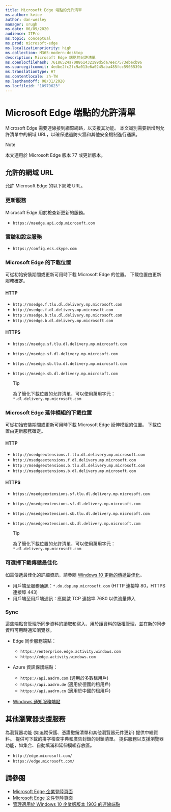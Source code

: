 ```yaml
---
title: Microsoft Edge 端點的允許清單
ms.author: kvice
author: dan-wesley
manager: srugh
ms.date: 06/09/2020
audience: ITPro
ms.topic: conceptual
ms.prod: microsoft-edge
ms.localizationpriority: high
ms.collection: M365-modern-desktop
description: Microsoft Edge 端點的允許清單
ms.openlocfilehash: 76186524a708861432199d5da7eec7573ebecb96
ms.sourcegitcommit: 4edbe2fc2fc9a013e6a0245aba485fcc5905539b
ms.translationtype: HT
ms.contentlocale: zh-TW
ms.lasthandoff: 08/31/2020
ms.locfileid: "10979623"
---
```

# Microsoft Edge 端點的允許清單

Microsoft Edge 需要連線接到網際網路，以支援其功能。 本文識別需要新增到允許清單中的網域 URL，以確保透過防火牆和其他安全機制進行通訊。

> [!NOTE]
> 本文適用於 Microsoft Edge 版本 77 或更新版本。

## 允許的網域 URL

允許 Microsoft Edge 的以下網域 URL。

### 更新服務

Microsoft Edge 用於檢查新更新的服務。

- `https://msedge.api.cdp.microsoft.com`

### 實驗和設定服務

- `https://config.ecs.skype.com`

### Microsoft Edge 的下載位置

可從初始安裝期間或更新可用時下載 Microsoft Edge 的位置。 下載位置由更新服務確定。

#### HTTP

- `http://msedge.f.tlu.dl.delivery.mp.microsoft.com`
- `http://msedge.f.dl.delivery.mp.microsoft.com`
- `http://msedge.b.tlu.dl.delivery.mp.microsoft.com`
- `http://msedge.b.dl.delivery.mp.microsoft.com`

#### HTTPS

- `https://msedge.sf.tlu.dl.delivery.mp.microsoft.com`
- `https://msedge.sf.dl.delivery.mp.microsoft.com`
- `https://msedge.sb.tlu.dl.delivery.mp.microsoft.com`
- `https://msedge.sb.dl.delivery.mp.microsoft.com`

  > [!TIP]
  > 為了簡化下載位置的允許清單，可以使用萬用字元： `*.dl.delivery.mp.microsoft.com`

### Microsoft Edge 延伸模組的下載位置

可從初始安裝期間或更新可用時下載 Microsoft Edge 延伸模組的位置。 下載位置由更新服務確定。

#### HTTP

- `http://msedgeextensions.f.tlu.dl.delivery.mp.microsoft.com`
- `http://msedgeextensions.f.dl.delivery.mp.microsoft.com`
- `http://msedgeextensions.b.tlu.dl.delivery.mp.microsoft.com`
- `http://msedgeextensions.b.dl.delivery.mp.microsoft.com`

#### HTTPS

- `https://msedgeextensions.sf.tlu.dl.delivery.mp.microsoft.com`
- `https://msedgeextensions.sf.dl.delivery.mp.microsoft.com`
- `https://msedgeextensions.sb.tlu.dl.delivery.mp.microsoft.com`
- `https://msedgeextensions.sb.dl.delivery.mp.microsoft.com`

  > [!TIP]
  > 為了簡化下載位置的允許清單，可以使用萬用字元： `*.dl.delivery.mp.microsoft.com`

### 可選擇下載傳遞最佳化

如需傳遞最佳化的詳細資訊，請參閱 [Windows 10 更新的傳遞最佳化](https://aka.ms/waas-do)。

- 用戶端至服務通訊：`*.do.dsp.mp.microsoft.com` (HTTP 連接埠 80，HTTPS 連接埠 443)
- 用戶端至用戶端通訊：應開啟 TCP 連接埠 7680 以供流量傳入

### Sync

這些端點會管理所同步資料的讀取和寫入、用於護資料的版權管理，並在新的同步資料可用時通知瀏覽器。

- Edge 同步服務端點：

  - `https://enterprise.edge.activity.windows.com`
  - `https://edge.activity.windows.com`

- Azure 資訊保護端點：

  - `https://api.aadrm.com` (適用於多數租用戶)
  - `https://api.aadrm.de` (適用於德國的租用戶)
  - `https://api.aadrm.cn` (適用於中國的租用戶)

- [Windows 通知服務端點](https://docs.microsoft.com/windows/uwp/design/shell/tiles-and-notifications/firewall-allowlist-config)

## 其他瀏覽器支援服務

為瀏覽器功能 (如追蹤保護、憑證撤銷清單和其他瀏覽器元件更新) 提供中繼資料。 提供可下載的拼字檢查字典和廣告封鎖的封鎖清單。 提供服務以支援瀏覽器功能，如集合、自動填滿和延伸模組存放區。

- `http://edge.microsoft.com/`
- `https://edge.microsoft.com/`

## 請參閱

- [Microsoft Edge 企業登陸頁面](https://aka.ms/EdgeEnterprise)
- [Microsoft Edge 文件登陸頁面](https://docs.microsoft.com/DeployEdge/)
- [管理適用於 Windows 10 企業版版本 1903 的連線端點](https://docs.microsoft.com/windows/privacy/manage-windows-1903-endpoints)

